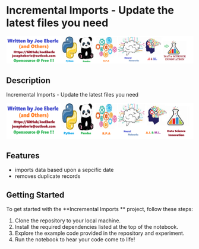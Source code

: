 # Incremental Imports - Update the latest files you need

![solution code Logo](code.png)

## Description

Incremental Imports  - Update the latest files you need 

![Developer Logo](developer.png)


## Features

- imports data based upon a sepcific date
- removes duplicate records

## Getting Started

To get started with the **Incremental Imports ** project, follow these steps:

1. Clone the repository to your local machine.
2. Install the required dependencies listed at the top of the notebook.
3. Explore the example code provided in the repository and experiment.
4. Run the notebook to hear your code come to life!

 


